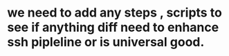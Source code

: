 # we need to add any steps , scripts to see if anything diff need to enhance ssh pipleline or is universal good.


